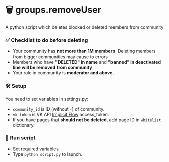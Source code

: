 # 🗑️ groups.removeUser
A python script which deletes blocked or deleted members from community

### ✅ Checklist to do before deleting
*   Your community has **not more than 1M members**. Deleting members from bigger communities may cause to errors
*   Members who have **"DELETED" in name** and **"banned" in deactivated line will be removed from community**
*   Your role in community is **moderator and above**.

### 🛠 Setup
You need to set variables in settings.py:
*   `community_id` is ID (without `-`) of community.
*   `vk_token` is VK API [Implicit Flow][0] access_token.
*   If you have pages that **should not be deleted**, add page ID in `whitelist` dictionary.


### 🔌 Run script
*   Set required variables
*   Type `python script.py` to launch.


[0]: https://vk.com/dev/implicit_flow_user?f=3.%20Receiving%20access_token "Implicit Flow for User Access Token"
